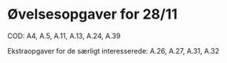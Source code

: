 # Øvelsesopgaver for 28/11

COD: A4, A.5, A.11, A.13, A.24, A.39

Ekstraopgaver for de særligt interesserede:
A.26, A.27, A.31, A.32

